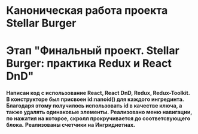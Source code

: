 # Каноническая работа проекта Stellar Burger 
# Этап "Финальный проект. Stellar Burger: практика Redux и React DnD"

  **Написан код с использование React, React DnD, Redux, Redux-Toolkit.**
  **В конструкторе был присвоен id:nanoid() для каждого ингрединта. Благодаря этому получилось использовать id в качестве ключа, а также удалять одинаковые элементы.**
  **Реализовано меню навигации, по нажатия на которое, скролл прокручивается до соответсвующего блока.**
  **Реализованы счетчики на Ингридиетнах.**
  

